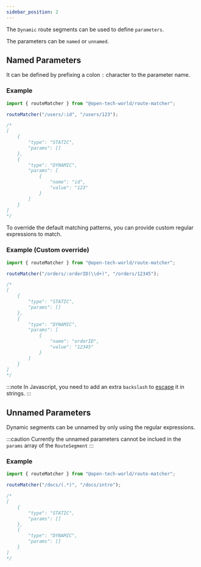 ```yaml
---
sidebar_position: 2
---
```


The `Dynamic` route segments can be used to define `parameters`.

The parameters can be `named` or `unnamed`.

## Named Parameters

It can be defined by prefixing a colon `:` character to the parameter name.

### Example

```js
import { routeMatcher } from "@open-tech-world/route-matcher";

routeMatcher("/users/:id", "/users/123");

/*
[
    {
        "type": "STATIC",
        "params": []
    },
    {
        "type": "DYNAMIC",
        "params": [
            {
                "name": "id",
                "value": "123"
            }
        ]
    }
]
*/
```

To override the default matching patterns, you can provide custom regular expressions to match.

### Example (Custom override)

```js
import { routeMatcher } from "@open-tech-world/route-matcher";

routeMatcher("/orders/:orderID(\\d+)", "/orders/12345");

/*
[
    {
        "type": "STATIC",
        "params": []
    },
    {
        "type": "DYNAMIC",
        "params": [
            {
                "name": "orderID",
                "value": "12345"
            }
        ]
    }
]
*/
```

:::note
In Javascript, you need to add an extra `backslash` to [escape](https://developer.mozilla.org/en-US/docs/Web/JavaScript/Reference/Global_Objects/String#escape_sequences) it in strings.
:::

## Unnamed Parameters

Dynamic segments can be unnamed by only using the regular expressions.

:::caution
Currently the unnamed parameters cannot be inclued in the `params` array of the `RouteSegment`
:::

### Example

```js
import { routeMatcher } from "@open-tech-world/route-matcher";

routeMatcher("/docs/(.*)", "/docs/intro");

/*
[
    {
        "type": "STATIC",
        "params": []
    },
    {
        "type": "DYNAMIC",
        "params": []
    }
]
*/
```

